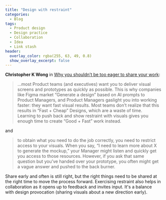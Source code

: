 ```yaml
---
title: "Design with restraint"
categories:
  - Blog 
tags:
  - Product design
  - Design practice
  - Collaboration
  - Idea
  - Link stash
header:
  overlay_color: rgba(255, 63, 49, 0.8)
  show_overlay_excerpt: false
---
```


**Christopher K Wong** in [Why you shouldn’t be too eager to share your work](https://dataanddesign.substack.com/p/why-you-shouldnt-be-too-eager-to):

> …most Product teams (and executives) want you to deliver visual screens and prototypes as quickly as possible.
> This is why companies like Figma market “Generate a design” based on AI prompts to Product Managers, and Product Managers gaslight you into working faster: they want fast visual results.
> Most teams don’t realize that this results in “Fast + Cheap” Designs, which are a waste of time.
> Learning to push back and show restraint with visuals gives you enough time to create “Good + Fast” work instead.

and

> to obtain what you need to do the job correctly, you need to restrict access to your visuals.
> When you say, “I need to learn more about X to generate the mockup,” your Manager might listen and quickly get you access to those resources. However, if you ask that same question but you’ve handed over your prototype, you often might get a vague answer and pushed to the back burner.

Share early and often is still right, but the right things need to be shared at the right time to move the process forward. Exercising restraint also helps in collaboration as it opens up to feedback and invites input. It's a balance with design provocation (sharing visuals about a new direction early).